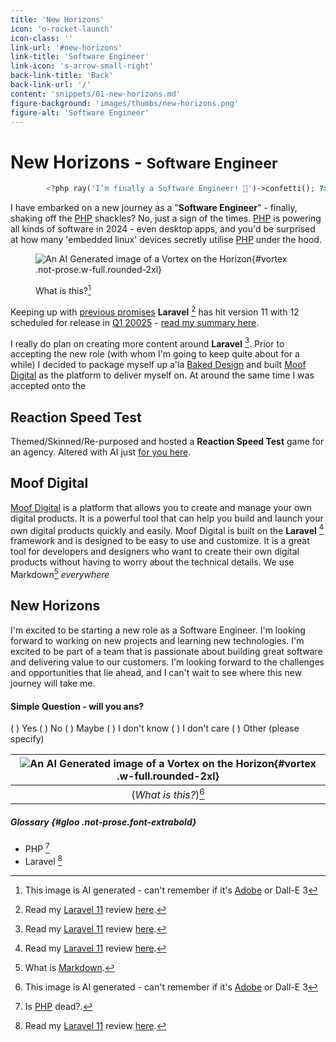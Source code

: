 ```yaml
---
title: 'New Horizons'
icon: 'o-rocket-launch'
icon-class: ''
link-url: '#new-horizons'
link-title: 'Software Engineer'
link-icon: 's-arrow-small-right'
back-link-title: 'Back'
back-link-url: '/'
content: 'snippets/01-new-horizons.md'
figure-background: 'images/thumbs/new-horizons.png'
figure-alt: 'Software Engineer'
---
```

# New Horizons - <small>Software Engineer</small> 
```php
        <?php ray('I’m finally a Software Engineer! 🤠')->confetti(); ?>
```

I have embarked on a new journey as a "__Software Engineer__" - finally, shaking off the [PHP](#fn:php) shackles?
No, just a sign of the times.
[PHP](#fn:php) is powering all kinds of software in 2024 - even desktop apps, and you'd be surprised at how many 'embedded linux' devices secretly utilise [PHP](#fn:php) under the hood.

<figure>

![An AI Generated image of a Vortex on the Horizon](/images/new-horizons.png "An AI Generated image of a Vortex on the Horizon"){#vortex .not-prose.w-full.rounded-2xl} 

<figcaption>

What is this?[^vortex]

</figcaption>

</figure>

Keeping up with [previous promises](https://blog.laravel.com/updates-to-laravels-versioning-policy) __Laravel__ [^Laravel] has hit version 11 with 12 scheduled for release in [Q1 20025](https://laravel.com/docs/11.x/releases#support-policy) - [read my summary here](/2024/laravel-11).


I really do plan on creating more content around __Laravel__ [^Laravel]. Prior to accepting the new role (with whom I'm going to keep quite about for a while) I decided to package myself up a'la [Baked Design](https://baked.design/) and built [Moof Digital](https://moof.digital) as the platform to deliver myself on. At around the same time I was accepted onto the  


## Reaction Speed Test

Themed/Skinned/Re-purposed and hosted a __**Reaction Speed Test**__ game for an agency. Altered with AI just [for you here](https://reaction.moof.uk).

## Moof Digital

[Moof Digital](/2024/01/moof-digital) is a platform that allows you to create and manage your own digital products. It is a powerful tool that can help you build and launch your own digital products quickly and easily. Moof Digital is built on the __Laravel__ [^Laravel] framework and is designed to be easy to use and customize. It is a great tool for developers and designers who want to create their own digital products without having to worry about the technical details. We use Markdown[^Markdown] *everywhere*

## New Horizons

I'm excited to be starting a new role as a Software Engineer. I'm looking forward to working on new projects and learning new technologies. I'm excited to be part of a team that is passionate about building great software and delivering value to our customers. I'm looking forward to the challenges and opportunities that lie ahead, and I can't wait to see where this new journey will take me.

#### Simple Question - will you ans?
( ) Yes
( ) No
( ) Maybe
( ) I don't know
( ) I don't care
( ) Other (please specify)

| ![An AI Generated image of a Vortex on the Horizon](/images/new-horizons.png "An AI Generated image of a Vortex on the Horizon"){#vortex .w-full.rounded-2xl} |
|:--:|
| (*What is this?*)[^vortex] |

<!-- left that image there as a reminder to sort out image captions? -->

##### Glossary {#gloo .not-prose.font-extrabold} 
 * PHP [^PHP]
 * Laravel [^Laravel]

[^Markdown]: What is [Markdown](/2024/markdown.md).
[^PHP]: Is [PHP](/2024/PHP) dead?.
[^Laravel]: Read my [Laravel 11](/2014/laravel-11.md) review [here](/2014/laravel-11.md).
[^vortex]: This image is AI generated - can't remember if it's [Adobe](./2024/adobe.md) or Dall-E 3 
